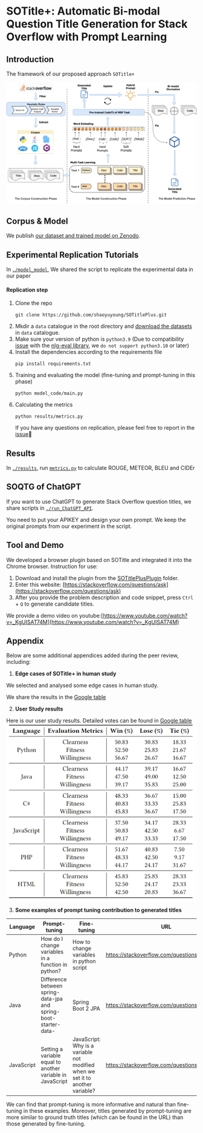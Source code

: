 # SOTitle+: Automatic Bi-modal Question Title Generation for Stack Overflow with Prompt Learning

## Introduction
The framework of our proposed approach `SOTitle+`

![](./figs/Framework.jpg)

## Corpus & Model
We publish [our dataset and trained model on Zenodo](https://zenodo.org/records/10656359?token=eyJhbGciOiJIUzUxMiJ9.eyJpZCI6IjMyMTIwMTcwLWJiY2QtNDhlOC05ZTdmLTMxNDdmYmExMmNiYyIsImRhdGEiOnt9LCJyYW5kb20iOiJkNDIwM2JhYmEzZDFlYjYyZWI5Mzk4NjNmODgyOGM2YiJ9.sCb43P1zLjDuCP3A01bhgGVGi9n2TzB1CbjjDK_zZQ8LeDMkwvHjH0BFM_TwckYrAJd3AiOtuOmCCE16Uv86UQ). 

## Experimental Replication Tutorials
In [`./model_model`](./model_code), We shared the script to replicate the experimental data in our paper
#### Replication step
1. Clone the repo
   ```shell
   git clone https://github.com/shaoyuyoung/SOTitlePlus.git
   ```
2. Mkdir a `data` catalogue in the root directory and [download the datasets](https://drive.google.com/drive/folders/1305VgV-ZvanfPvfBnKeZeQjbnJPA-PPs?usp=sharing) in `data` catalogue. 
3. Make sure your version of python is ``python3.9`` (Due to compatibility [issue](https://github.com/Maluuba/nlg-eval/issues/149) with the [nlg-eval library](https://github.com/Maluuba/nlg-eval), we ``do not support python3.10`` or later)
4. Install the dependencies according to the requirements file
   ```shell
   pip install requirements.txt
   ```
5. Training and evaluating the model (fine-tuning and prompt-tuning in this phase)
    ```shell
   python model_code/main.py 
   ```
6. Calculating the metrics
   ```shell
   python results/metrics.py
   ```
   If you have any questions on replication, please feel free to report in the [issue](https://github.com/shaoyuyoung/SOTitlePlus/issues)🤗


## Results
In [`./results`](./results), run [`metrics.py`](./results/prompt-tuning/metrics.py) to calculate ROUGE, METEOR, BLEU and CIDEr


## SOQTG of ChatGPT
If you want to use ChatGPT to generate Stack Overflow question titles, we share scripts in [`./run_ChatGPT_API`](./run_ChatGPT_API).

You need to put your APIKEY and design your own prompt. We keep the original prompts from our experiment in the script.


## Tool and Demo
We developed a browser plugin based on SOTitle and integrated it into the Chrome browser.
Instruction for use:

1. Download and install the plugin from the [SOTitlePlusPlugin](./SOTitlePlusPlugin) folder.
2. Enter this website: [https://stackoverflow.com/questions/ask](https://stackoverflow.com/questions/ask)
3. After you provide the problem description and code snippet, press `Ctrl` + `Q` to generate candidate titles.

We provide a demo video on youtube:[https://www.youtube.com/watch?v=_KgUISAT74M](https://www.youtube.com/watch?v=_KgUISAT74M)

## Appendix

Below are some additional appendices added during the peer review, including:

1. **Edge cases of SOTitle+ in human study**

We selected and analysed some edge cases in human study.

We share the results in the [Google table](https://docs.google.com/spreadsheets/d/17e_MBkhABYYVkYDRhY1o7SeTRiirYNROn8-mABD0SkY/edit?usp=sharing)

2. **User Study results**

Here is our user study results. Detailed votes can be found in [Google table](https://docs.google.com/spreadsheets/d/1mrl02Mkq-dolArN11X4ccU6DPhJQpU2glObRnUC452M/edit?usp=sharing)
![](figs/UserStudyresults.png)

3. **Some examples of prompt tuning contribution to generated titles**

| Language   | Prompt-tuning                                                | Fine-tuning                                                  | URL                                          |
| ---------- | ------------------------------------------------------------ | ------------------------------------------------------------ | -------------------------------------------- |
| Python     | How do I change variables in a function in python?           | How to change variables in python script                     | https://stackoverflow.com/questions/51564669 |
| Java       | Difference between spring-data-jpa and spring-boot-starter-data- | Spring Boot 2 JPA                                            | https://stackoverflow.com/questions/44768112 |
| JavaScript | Setting a variable equal to another variable in JavaScript   | JavaScript: Why is a variable not modified when we set it to another variable? | https://stackoverflow.com/questions/50840293 |

We can find that prompt-tuning is more informative and natural than fine-tuning in these examples. Moreover, titles generated by prompt-tuning are more similar to ground truth titles (which can be found in the URL) than those generated by fine-tuning.